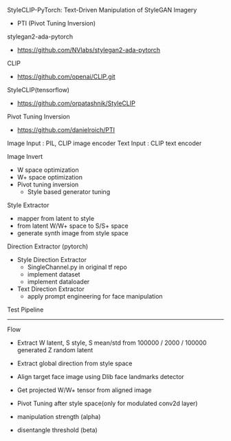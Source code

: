 StyleCLIP-PyTorch: Text-Driven Manipulation of StyleGAN Imagery 
+ PTI (Pivot Tuning Inversion)


stylegan2-ada-pytorch
- https://github.com/NVlabs/stylegan2-ada-pytorch

CLIP
- https://github.com/openai/CLIP.git

StyleCLIP(tensorflow)
- https://github.com/orpatashnik/StyleCLIP

Pivot Tuning Inversion
- https://github.com/danielroich/PTI


Image Input : PIL, CLIP image encoder
Text Input : CLIP text encoder

Image Invert
- W space optimization
- W+ space optimization
- Pivot tuning inversion
    - Style based generator tuning

Style Extractor
- mapper from latent to style
- from latent W/W+ space to S/S+ space
- generate synth image from style space

Direction Extractor (pytorch)
- Style Direction Extractor
    - SingleChannel.py in original tf repo
    - implement dataset
    - implement dataloader
- Text Direction Extractor
    - apply prompt engineering for face manipulation

Test Pipeline



--------------
Flow
- Extract W latent, S style, S mean/std from 100000 / 2000 / 100000 
  generated Z random latent
- Extract global direction from style space

- Align target face image using Dlib face landmarks detector
- Get projected W/W+ tensor from aligned image
- Pivot Tuning after style space(only for modulated conv2d layer)


- manipulation strength (alpha)
- disentangle threshold (beta) 
